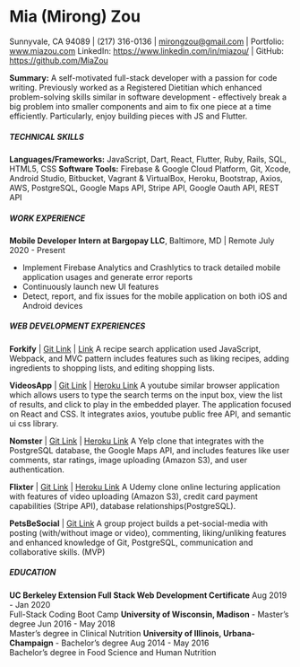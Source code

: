 # Mia (Mirong) Zou

Sunnyvale, CA 94089 | (217) 316-0136 | mirongzou@gmail.com | Portfolio: www.miazou.com
LinkedIn: https://www.linkedin.com/in/miazou/ | GitHub: https://github.com/MiaZou

**Summary:** A self-motivated full-stack developer with a passion for code writing. Previously worked as a Registered Dietitian which enhanced problem-solving skills similar in software development - effectively break a big problem into smaller components and aim to fix one piece at a time efficiently. Particularly, enjoy building pieces with JS and Flutter. 

##### TECHNICAL SKILLS
**Languages/Frameworks:** JavaScript, Dart, React, Flutter, Ruby, Rails, SQL, HTML5, CSS
**Software Tools:** Firebase & Google Cloud Platform, Git, Xcode, Android Studio, Bitbucket, Vagrant & VirtualBox, Heroku, Bootstrap, Axios, AWS, PostgreSQL, Google Maps API, Stripe API, Google Oauth API, REST API

##### WORK EXPERIENCE
**Mobile Developer Intern at Bargopay LLC**, Baltimore, MD | Remote                                 July 2020 - Present
- Implement Firebase Analytics and Crashlytics to track detailed mobile application usages and generate error reports
- Continuously launch new UI features
- Detect, report, and fix issues for the mobile application on both iOS and Android devices

##### WEB DEVELOPMENT EXPERIENCES
**Forkify** | [Git Link](https://github.com/MiaZou/forkify) | [Link](forkify.miazou.com)
A recipe search application used JavaScript, Webpack, and MVC pattern includes features such as liking recipes, adding ingredients to shopping lists, and editing shopping lists. 

**VideosApp** | [Git Link](https://github.com/MiaZou/videosApp) | [Heroku Link](https://videos-react-app.herokuapp.com/)
A youtube similar browser application which allows users to type the search terms on the input box, view the list of results, and click to play in the embedded player. The application focused on React and CSS. It integrates axios, youtube public free API, and semantic ui css library.

**Nomster** | [Git Link](https://github.com/MiaZou/Nomster) | [Heroku Link](https://nomster-mia-zou.herokuapp.com/)
A Yelp clone that integrates with the PostgreSQL database, the Google Maps API, and includes features like user comments, star ratings, image uploading (Amazon S3), and user authentication.

**Flixter** | [Git Link](https://github.com/MiaZou/Flixter) | [Heroku Link](https://flixter-mia-zou.herokuapp.com/)
A Udemy clone online lecturing application with features of video uploading (Amazon S3), credit card payment capabilities (Stripe API), database relationships(PostgreSQL).

**PetsBeSocial** | [Git Link](https://github.com/FinalProjectUCBerkleyAug/final_project)
A group project builds a pet-social-media with posting (with/without image or video), commenting, liking/unliking features and enhanced knowledge of Git, PostgreSQL, communication and collaborative skills. (MVP)

##### EDUCATION 
**UC Berkeley Extension Full Stack Web Development Certificate**                                  Aug 2019 - Jan 2020                                                                                                                    
Full-Stack Coding Boot Camp
**University of Wisconsin, Madison** - Master’s degree                                                      Jun 2016 - May 2018                                                
Master’s degree in Clinical Nutrition
**University of Illinois, Urbana-Champaign** - Bachelor’s degree                                     Aug 2014 - May 2016                                              
Bachelor’s degree in Food Science and Human Nutrition
